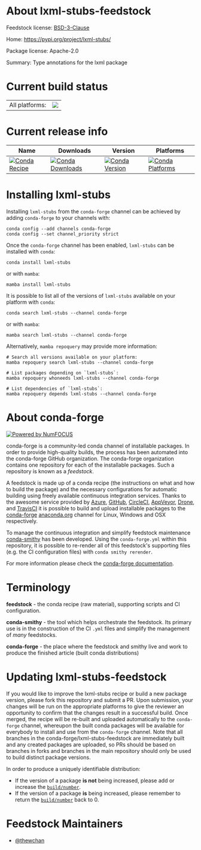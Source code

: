 About lxml-stubs-feedstock
==========================

Feedstock license: [BSD-3-Clause](https://github.com/conda-forge/lxml-stubs-feedstock/blob/main/LICENSE.txt)

Home: https://pypi.org/project/lxml-stubs/

Package license: Apache-2.0

Summary: Type annotations for the lxml package

Current build status
====================


<table><tr><td>All platforms:</td>
    <td>
      <a href="https://dev.azure.com/conda-forge/feedstock-builds/_build/latest?definitionId=12735&branchName=main">
        <img src="https://dev.azure.com/conda-forge/feedstock-builds/_apis/build/status/lxml-stubs-feedstock?branchName=main">
      </a>
    </td>
  </tr>
</table>

Current release info
====================

| Name | Downloads | Version | Platforms |
| --- | --- | --- | --- |
| [![Conda Recipe](https://img.shields.io/badge/recipe-lxml--stubs-green.svg)](https://anaconda.org/conda-forge/lxml-stubs) | [![Conda Downloads](https://img.shields.io/conda/dn/conda-forge/lxml-stubs.svg)](https://anaconda.org/conda-forge/lxml-stubs) | [![Conda Version](https://img.shields.io/conda/vn/conda-forge/lxml-stubs.svg)](https://anaconda.org/conda-forge/lxml-stubs) | [![Conda Platforms](https://img.shields.io/conda/pn/conda-forge/lxml-stubs.svg)](https://anaconda.org/conda-forge/lxml-stubs) |

Installing lxml-stubs
=====================

Installing `lxml-stubs` from the `conda-forge` channel can be achieved by adding `conda-forge` to your channels with:

```
conda config --add channels conda-forge
conda config --set channel_priority strict
```

Once the `conda-forge` channel has been enabled, `lxml-stubs` can be installed with `conda`:

```
conda install lxml-stubs
```

or with `mamba`:

```
mamba install lxml-stubs
```

It is possible to list all of the versions of `lxml-stubs` available on your platform with `conda`:

```
conda search lxml-stubs --channel conda-forge
```

or with `mamba`:

```
mamba search lxml-stubs --channel conda-forge
```

Alternatively, `mamba repoquery` may provide more information:

```
# Search all versions available on your platform:
mamba repoquery search lxml-stubs --channel conda-forge

# List packages depending on `lxml-stubs`:
mamba repoquery whoneeds lxml-stubs --channel conda-forge

# List dependencies of `lxml-stubs`:
mamba repoquery depends lxml-stubs --channel conda-forge
```


About conda-forge
=================

[![Powered by
NumFOCUS](https://img.shields.io/badge/powered%20by-NumFOCUS-orange.svg?style=flat&colorA=E1523D&colorB=007D8A)](https://numfocus.org)

conda-forge is a community-led conda channel of installable packages.
In order to provide high-quality builds, the process has been automated into the
conda-forge GitHub organization. The conda-forge organization contains one repository
for each of the installable packages. Such a repository is known as a *feedstock*.

A feedstock is made up of a conda recipe (the instructions on what and how to build
the package) and the necessary configurations for automatic building using freely
available continuous integration services. Thanks to the awesome service provided by
[Azure](https://azure.microsoft.com/en-us/services/devops/), [GitHub](https://github.com/),
[CircleCI](https://circleci.com/), [AppVeyor](https://www.appveyor.com/),
[Drone](https://cloud.drone.io/welcome), and [TravisCI](https://travis-ci.com/)
it is possible to build and upload installable packages to the
[conda-forge](https://anaconda.org/conda-forge) [anaconda.org](https://anaconda.org/)
channel for Linux, Windows and OSX respectively.

To manage the continuous integration and simplify feedstock maintenance
[conda-smithy](https://github.com/conda-forge/conda-smithy) has been developed.
Using the ``conda-forge.yml`` within this repository, it is possible to re-render all of
this feedstock's supporting files (e.g. the CI configuration files) with ``conda smithy rerender``.

For more information please check the [conda-forge documentation](https://conda-forge.org/docs/).

Terminology
===========

**feedstock** - the conda recipe (raw material), supporting scripts and CI configuration.

**conda-smithy** - the tool which helps orchestrate the feedstock.
                   Its primary use is in the construction of the CI ``.yml`` files
                   and simplify the management of *many* feedstocks.

**conda-forge** - the place where the feedstock and smithy live and work to
                  produce the finished article (built conda distributions)


Updating lxml-stubs-feedstock
=============================

If you would like to improve the lxml-stubs recipe or build a new
package version, please fork this repository and submit a PR. Upon submission,
your changes will be run on the appropriate platforms to give the reviewer an
opportunity to confirm that the changes result in a successful build. Once
merged, the recipe will be re-built and uploaded automatically to the
`conda-forge` channel, whereupon the built conda packages will be available for
everybody to install and use from the `conda-forge` channel.
Note that all branches in the conda-forge/lxml-stubs-feedstock are
immediately built and any created packages are uploaded, so PRs should be based
on branches in forks and branches in the main repository should only be used to
build distinct package versions.

In order to produce a uniquely identifiable distribution:
 * If the version of a package **is not** being increased, please add or increase
   the [``build/number``](https://docs.conda.io/projects/conda-build/en/latest/resources/define-metadata.html#build-number-and-string).
 * If the version of a package **is** being increased, please remember to return
   the [``build/number``](https://docs.conda.io/projects/conda-build/en/latest/resources/define-metadata.html#build-number-and-string)
   back to 0.

Feedstock Maintainers
=====================

* [@thewchan](https://github.com/thewchan/)

